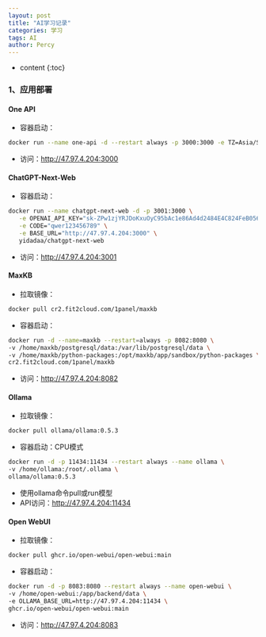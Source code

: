 ```yaml
---
layout: post
title: "AI学习记录"
categories: 学习
tags: AI
author: Percy
---
```


* content
{:toc}

### 1、应用部署
#### One API
* 容器启动：
```sh
docker run --name one-api -d --restart always -p 3000:3000 -e TZ=Asia/Shanghai -e "SQL_DSN=one-api:123456@tcp(47.97.4.204:13306)/one-api" -e "REDIS_CONN_STRING=redis://11@47.97.4.204:16379" -e "SYNC_FREQUENCY=60" -v /home/ubuntu/data/one-api:/data justsong/one-api
```
* 访问：http://47.97.4.204:3000
#### ChatGPT-Next-Web
* 容器启动：
```sh
docker run --name chatgpt-next-web -d -p 3001:3000 \
   -e OPENAI_API_KEY="sk-ZPw1zjYRJDoKxuOyC95bAc1e86Ad4d2484E4C824FeB056Dc" \
   -e CODE="qwer123456789" \
   -e BASE_URL="http://47.97.4.204:3000" \
   yidadaa/chatgpt-next-web
```
* 访问：http://47.97.4.204:3001
#### MaxKB
* 拉取镜像：
```sh
docker pull cr2.fit2cloud.com/1panel/maxkb
```
* 容器启动：
```sh
docker run -d --name=maxkb --restart=always -p 8082:8080 \
-v /home/maxkb/postgresql/data:/var/lib/postgresql/data \
-v /home/maxkb/python-packages:/opt/maxkb/app/sandbox/python-packages \
cr2.fit2cloud.com/1panel/maxkb
```
* 访问：http://47.97.4.204:8082
#### Ollama
* 拉取镜像：
```sh
docker pull ollama/ollama:0.5.3
```
* 容器启动：CPU模式
```sh
docker run -d -p 11434:11434 --restart always --name ollama \
-v /home/ollama:/root/.ollama \
ollama/ollama:0.5.3
```
* 使用ollama命令pull或run模型
* API访问：http://47.97.4.204:11434
#### Open WebUI
* 拉取镜像：
```sh
docker pull ghcr.io/open-webui/open-webui:main
```
* 容器启动：
```sh
docker run -d -p 8083:8080 --restart always --name open-webui \
-v /home/open-webui:/app/backend/data \
-e OLLAMA_BASE_URL=http://47.97.4.204:11434 \
ghcr.io/open-webui/open-webui:main
```
* 访问：http://47.97.4.204:8083